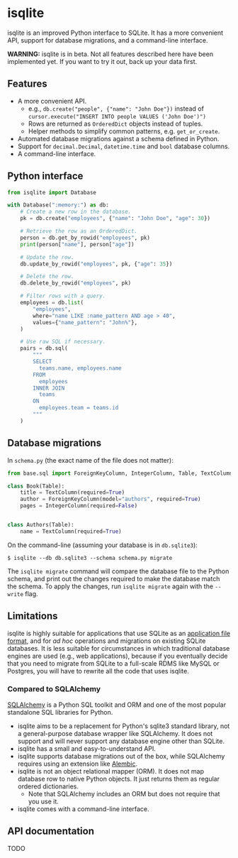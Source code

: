 # isqlite
isqlite is an improved Python interface to SQLite. It has a more convenient API, support for database migrations, and a command-line interface.

**WARNING:** isqlite is in beta. Not all features described here have been implemented yet. If you want to try it out, back up your data first.


## Features
- A more convenient API.
    - e.g., `db.create("people", {"name": "John Doe"})` instead of `cursor.execute("INSERT INTO people VALUES ('John Doe')")`
    - Rows are returned as `OrderedDict` objects instead of tuples.
    - Helper methods to simplify common patterns, e.g. `get_or_create`.
- Automated database migrations against a schema defined in Python.
- Support for `decimal.Decimal`, `datetime.time` and `bool` database columns.
- A command-line interface.


## Python interface
```python
from isqlite import Database

with Database(":memory:") as db:
    # Create a new row in the database.
    pk = db.create("employees", {"name": "John Doe", "age": 30})

    # Retrieve the row as an OrderedDict.
    person = db.get_by_rowid("employees", pk)
    print(person["name"], person["age"])

    # Update the row.
    db.update_by_rowid("employees", pk, {"age": 35})

    # Delete the row.
    db.delete_by_rowid("employees", pk)

    # Filter rows with a query.
    employees = db.list(
        "employees",
        where="name LIKE :name_pattern AND age > 40",
        values={"name_pattern": "John%"},
    )

    # Use raw SQL if necessary.
    pairs = db.sql(
        """
        SELECT
          teams.name, employees.name
        FROM
          employees
        INNER JOIN
          teams
        ON
          employees.team = teams.id
        """
    )
```


## Database migrations
In `schema.py` (the exact name of the file does not matter):

```python
from base.sql import ForeignKeyColumn, IntegerColumn, Table, TextColumn

class Book(Table):
    title = TextColumn(required=True)
    author = ForeignKeyColumn(model="authors", required=True)
    pages = IntegerColumn(required=False)


class Authors(Table):
    name = TextColumn(required=True)
```

On the command-line (assuming your database is in `db.sqlite3`):

```shell
$ isqlite --db db.sqlite3 --schema schema.py migrate
```

The `isqlite migrate` command will compare the database file to the Python schema, and print out the changes required to make the database match the schema. To apply the changes, run `isqlite migrate` again with the `--write` flag.


## Limitations
isqlite is highly suitable for applications that use SQLite as an [application file format](https://sqlite.org/appfileformat.html), and for *ad hoc* operations and migrations on existing SQLite databases. It is less suitable for circumstances in which traditional database engines are used (e.g., web applications), because if you eventually decide that you need to migrate from SQLite to a full-scale RDMS like MySQL or Postgres, you will have to rewrite all the code that uses isqlite.

### Compared to SQLAlchemy
[SQLAlchemy](https://www.sqlalchemy.org/) is a Python SQL toolkit and ORM and one of the most popular standalone SQL libraries for Python.

- isqlite aims to be a replacement for Python's sqlite3 standard library, not a general-purpose database wrapper like SQLAlchemy. It does not support and will never support any database engine other than SQLite.
- isqlite has a small and easy-to-understand API.
- isqlite supports database migrations out of the box, while SQLAlchemy requires using an extension like [Alembic](https://alembic.sqlalchemy.org/en/latest/).
- isqlite is not an object relational mapper (ORM). It does not map database row to native Python objects. It just returns them as regular ordered dictionaries.
    - Note that SQLAlchemy includes an ORM but does not require that you use it.
- isqlite comes with a command-line interface.


## API documentation
TODO
